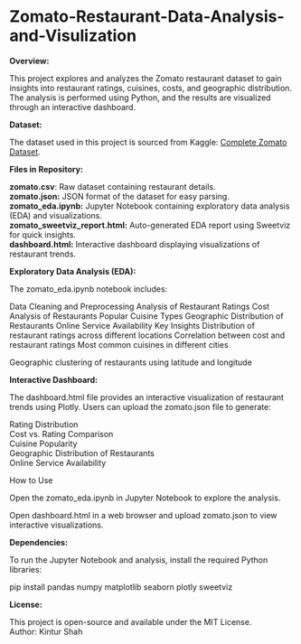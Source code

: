 # Zomato-Restaurant-Data-Analysis-and-Visulization

**Overview:**

This project explores and analyzes the Zomato restaurant dataset to gain insights into restaurant ratings, cuisines, costs, and geographic distribution. The analysis is performed using Python, and the results are visualized through an interactive dashboard.

**Dataset:**

The dataset used in this project is sourced from Kaggle: [Complete Zomato Dataset]([url](https://www.kaggle.com/code/vahidehdashti/complete-zomato-dataset-eda/input?select=zomato.csv)).

**Files in Repository:**

**zomato.csv**: Raw dataset containing restaurant details. <br>
**zomato.json:** JSON format of the dataset for easy parsing. <br>
**zomato_eda.ipynb:** Jupyter Notebook containing exploratory data analysis (EDA) and visualizations. <br>
**zomato_sweetviz_report.html:** Auto-generated EDA report using Sweetviz for quick insights. <br>
**dashboard.html:** Interactive dashboard displaying visualizations of restaurant trends. <br>

**Exploratory Data Analysis (EDA):**

The zomato_eda.ipynb notebook includes:

Data Cleaning and Preprocessing
Analysis of Restaurant Ratings
Cost Analysis of Restaurants
Popular Cuisine Types
Geographic Distribution of Restaurants
Online Service Availability
Key Insights
Distribution of restaurant ratings across different locations
Correlation between cost and restaurant ratings
Most common cuisines in different cities

Geographic clustering of restaurants using latitude and longitude

**Interactive Dashboard:**

The dashboard.html file provides an interactive visualization of restaurant trends using Plotly. Users can upload the zomato.json file to generate:

Rating Distribution <br>
Cost vs. Rating Comparison <br>
Cuisine Popularity <br>
Geographic Distribution of Restaurants <br>
Online Service Availability <br>

How to Use

Open the zomato_eda.ipynb in Jupyter Notebook to explore the analysis.

Open dashboard.html in a web browser and upload zomato.json to view interactive visualizations.

**Dependencies:**

To run the Jupyter Notebook and analysis, install the required Python libraries:

pip install pandas numpy matplotlib seaborn plotly sweetviz

**License:**

This project is open-source and available under the MIT License. <br>
Author: Kintur Shah

